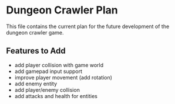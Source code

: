 Dungeon Crawler Plan
==============

This file contains the current plan for the future development of the dungeon crawler game.


Features to Add
----------------

* add player collision with game world
* add gamepad input support
* improve player movement (add rotation)
* add enemy entity
* add player/enemy collision
* add attacks and health for entities


